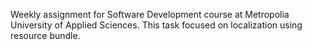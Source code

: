 Weekly assignment for Software Development course at Metropolia University of Applied Sciences. This task focused on localization using resource bundle.
